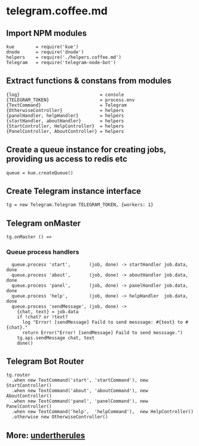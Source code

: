 # telegram.coffee.md

## Import NPM modules

    kue        = require('kue')
    dnode      = require('dnode')
    helpers    = require('./helpers.coffee.md')
    Telegram   = require('telegram-node-bot')

## Extract functions & constans from modules

    {log}                              = console
    {TELEGRAM_TOKEN}                   = process.env
    {TextCommand}                      = Telegram
    {OtherwiseController}              = helpers
    {panelHandler, helpHandler}        = helpers
    {startHandler, aboutHandler}       = helpers
    {StartController, HelpController}  = helpers
    {PanelController, AboutController} = helpers

## Create a queue instance for creating jobs, providing us access to redis etc

    queue = kue.createQueue()

## Create Telegram instance interface

    tg = new Telegram.Telegram TELEGRAM_TOKEN, {workers: 1}

## Telegram onMaster

    tg.onMaster () =>

### Queue process handlers

      queue.process 'start',       (job, done) -> startHandler job.data, done
      queue.process 'about',       (job, done) -> aboutHandler job.data, done
      queue.process 'panel',       (job, done) -> panelHandler job.data, done
      queue.process 'help',        (job, done) -> helpHandler  job.data, done
      queue.process 'sendMessage', (job, done) ->
        {chat, text} = job.data
        if !chat? or !text?
          log "Error! [sendMessage] Faild to send messsage: #{text} to #{chat}."
          return Error("Error! [sendMessage] Faild to send messsage.")
        tg.api.sendMessage chat, text
        done()

## Telegram Bot Router

    tg.router
      .when new TextCommand('start', 'startCommand'), new StartController()
      .when new TextCommand('about', 'aboutCommand'), new AboutController()
      .when new TextCommand('panel', 'panelCommand'), new PanelController()
      .when new TextCommand('help',  'helpCommand'),  new HelpController()
      .otherwise new OtherwiseController()

## More: [undertherules](https://github.com/caffellatte/undertherules)
